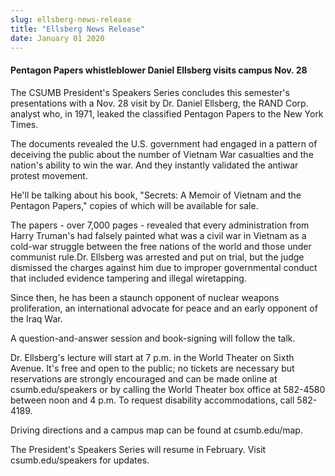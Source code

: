 ```yaml
---
slug: ellsberg-news-release
title: "Ellsberg News Release"
date: January 01 2020
---
```


<h4>Pentagon Papers whistleblower Daniel Ellsberg visits campus Nov. 28</h4><p>The CSUMB President's Speakers Series concludes this semester's presentations with a Nov. 28 visit by Dr. Daniel Ellsberg, the RAND Corp. analyst who, in 1971, leaked the classified Pentagon Papers to the New York Times.
</p><p>The documents revealed the U.S. government had engaged in a pattern of deceiving the public about the number of Vietnam War casualties and the nation's ability to win the war. And they instantly validated the antiwar protest movement.
</p><p>He'll be talking about his book, "Secrets: A Memoir of Vietnam and the Pentagon Papers," copies of which will be available for sale.
</p><p>The papers - over 7,000 pages - revealed that every administration from Harry Truman's had falsely painted what was a civil war in Vietnam as a cold-war struggle between the free nations of the world and those under communist rule.Dr. Ellsberg was arrested and put on trial, but the judge dismissed the charges against him due to improper governmental conduct that included evidence tampering and illegal wiretapping.
</p><p>Since then, he has been a staunch opponent of nuclear weapons proliferation, an international advocate for peace and an early opponent of the Iraq War.
</p><p>A question-and-answer session and book-signing will follow the talk.
</p><p>Dr. Ellsberg's lecture will start at 7 p.m. in the World Theater on Sixth Avenue. It's free and open to the public; no tickets are necessary but reservations are strongly encouraged and can be made online at csumb.edu/speakers or by calling the World Theater box office at 582-4580 between noon and 4 p.m. To request disability accommodations, call 582-4189.
</p><p>Driving directions and a campus map can be found at csumb.edu/map.
</p><p>The President's Speakers Series will resume in February. Visit csumb.edu/speakers for updates.
</p>
